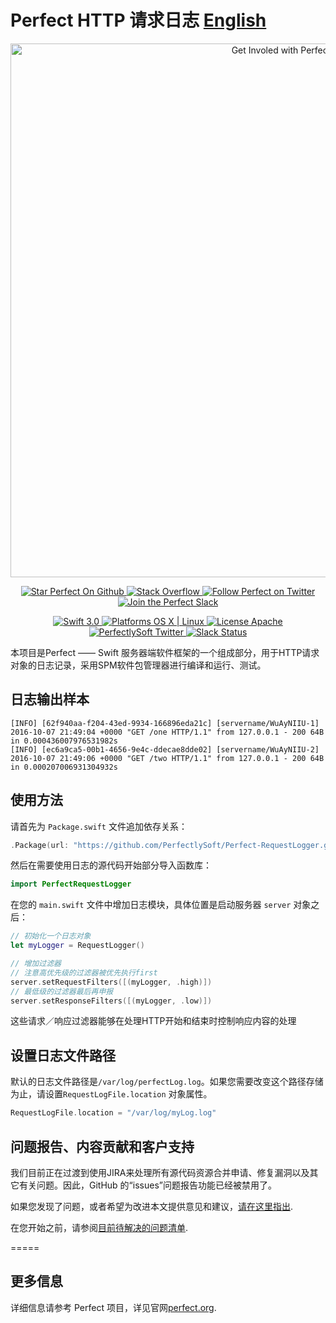 # Perfect HTTP 请求日志  [English](README.md)


<p align="center">
<a href="http://perfect.org/get-involved.html" target="_blank">
<img src="http://perfect.org/assets/github/perfect_github_2_0_0.jpg" alt="Get Involed with Perfect!" width="854" />
</a>
</p>

<p align="center">
<a href="https://github.com/PerfectlySoft/Perfect" target="_blank">
<img src="http://www.perfect.org/github/Perfect_GH_button_1_Star.jpg" alt="Star Perfect On Github" />
</a>  
<a href="http://stackoverflow.com/questions/tagged/perfect" target="_blank">
<img src="http://www.perfect.org/github/perfect_gh_button_2_SO.jpg" alt="Stack Overflow" />
</a>  
<a href="https://twitter.com/perfectlysoft" target="_blank">
<img src="http://www.perfect.org/github/Perfect_GH_button_3_twit.jpg" alt="Follow Perfect on Twitter" />
</a>  
<a href="http://perfect.ly" target="_blank">
<img src="http://www.perfect.org/github/Perfect_GH_button_4_slack.jpg" alt="Join the Perfect Slack" />
</a>
</p>

<p align="center">
<a href="https://developer.apple.com/swift/" target="_blank">
<img src="https://img.shields.io/badge/Swift-3.0-orange.svg?style=flat" alt="Swift 3.0">
</a>
<a href="https://developer.apple.com/swift/" target="_blank">
<img src="https://img.shields.io/badge/Platforms-OS%20X%20%7C%20Linux%20-lightgray.svg?style=flat" alt="Platforms OS X | Linux">
</a>
<a href="http://perfect.org/licensing.html" target="_blank">
<img src="https://img.shields.io/badge/License-Apache-lightgrey.svg?style=flat" alt="License Apache">
</a>
<a href="http://twitter.com/PerfectlySoft" target="_blank">
<img src="https://img.shields.io/badge/Twitter-@PerfectlySoft-blue.svg?style=flat" alt="PerfectlySoft Twitter">
</a>
<a href="http://perfect.ly" target="_blank">
<img src="http://perfect.ly/badge.svg" alt="Slack Status">
</a>
</p>

本项目是Perfect —— Swift 服务器端软件框架的一个组成部分，用于HTTP请求对象的日志记录，采用SPM软件包管理器进行编译和运行、测试。

## 日志输出样本

```
[INFO] [62f940aa-f204-43ed-9934-166896eda21c] [servername/WuAyNIIU-1] 2016-10-07 21:49:04 +0000 "GET /one HTTP/1.1" from 127.0.0.1 - 200 64B in 0.000436007976531982s
[INFO] [ec6a9ca5-00b1-4656-9e4c-ddecae8dde02] [servername/WuAyNIIU-2] 2016-10-07 21:49:06 +0000 "GET /two HTTP/1.1" from 127.0.0.1 - 200 64B in 0.000207006931304932s
```

## 使用方法

请首先为 `Package.swift` 文件追加依存关系：

```swift
.Package(url: "https://github.com/PerfectlySoft/Perfect-RequestLogger.git", majorVersion: 0)
```

然后在需要使用日志的源代码开始部分导入函数库：

``` swift 
import PerfectRequestLogger
```

在您的 `main.swift` 文件中增加日志模块，具体位置是启动服务器 `server` 对象之后：

```swift
// 初始化一个日志对象
let myLogger = RequestLogger()

// 增加过滤器
// 注意高优先级的过滤器被优先执行first
server.setRequestFilters([(myLogger, .high)])
// 最低级的过滤器最后再申报
server.setResponseFilters([(myLogger, .low)])
```

这些请求／响应过滤器能够在处理HTTP开始和结束时控制响应内容的处理


## 设置日志文件路径

默认的日志文件路径是`/var/log/perfectLog.log`。如果您需要改变这个路径存储为止，请设置`RequestLogFile.location` 对象属性。

``` swift
RequestLogFile.location = "/var/log/myLog.log"
```


## 问题报告、内容贡献和客户支持

我们目前正在过渡到使用JIRA来处理所有源代码资源合并申请、修复漏洞以及其它有关问题。因此，GitHub 的“issues”问题报告功能已经被禁用了。

如果您发现了问题，或者希望为改进本文提供意见和建议，[请在这里指出](http://jira.perfect.org:8080/servicedesk/customer/portal/1).

在您开始之前，请参阅[目前待解决的问题清单](http://jira.perfect.org:8080/projects/ISS/issues).

=====


## 更多信息
详细信息请参考 Perfect 项目，详见官网[perfect.org](http://perfect.org).